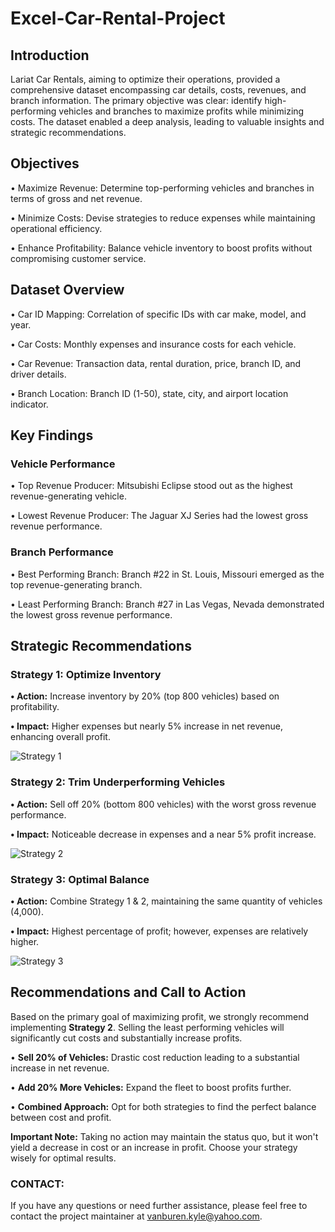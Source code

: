# Excel-Car-Rental-Project

## Introduction ##

Lariat Car Rentals, aiming to optimize their operations, provided a comprehensive dataset encompassing car details, costs, revenues, and branch information. The primary objective was clear: identify high-performing vehicles and branches to maximize profits while minimizing costs. The dataset enabled a deep analysis, leading to valuable insights and strategic recommendations.

## Objectives ##

• Maximize Revenue: Determine top-performing vehicles and branches in terms of gross and net revenue.

• Minimize Costs: Devise strategies to reduce expenses while maintaining operational efficiency.

• Enhance Profitability: Balance vehicle inventory to boost profits without compromising customer service.

## Dataset Overview ##

• Car ID Mapping: Correlation of specific IDs with car make, model, and year.

• Car Costs: Monthly expenses and insurance costs for each vehicle.

• Car Revenue: Transaction data, rental duration, price, branch ID, and driver details.

• Branch Location: Branch ID (1-50), state, city, and airport location indicator.

## Key Findings ##

### Vehicle Performance ###
• Top Revenue Producer: Mitsubishi Eclipse stood out as the highest revenue-generating vehicle.

• Lowest Revenue Producer: The Jaguar XJ Series had the lowest gross revenue performance.

### Branch Performance ###
• Best Performing Branch: Branch #22 in St. Louis, Missouri emerged as the top revenue-generating branch.

• Least Performing Branch: Branch #27 in Las Vegas, Nevada demonstrated the lowest gross revenue performance.

## Strategic Recommendations ##

### Strategy 1: Optimize Inventory ###
**• Action:** Increase inventory by 20% (top 800 vehicles) based on profitability.

**• Impact:** Higher expenses but nearly 5% increase in net revenue, enhancing overall profit.

![Strategy 1](https://raw.githubusercontent.com/Kyle-James-Vanburen/Excel-Car-Rental-Project/main/Strategy%201.PNG)

### Strategy 2: Trim Underperforming Vehicles ###
**• Action:** Sell off 20% (bottom 800 vehicles) with the worst gross revenue performance.

**• Impact:** Noticeable decrease in expenses and a near 5% profit increase.

![Strategy 2](https://raw.githubusercontent.com/Kyle-James-Vanburen/Excel-Car-Rental-Project/main/Strategy%202.PNG)

### Strategy 3: Optimal Balance ###
**• Action:** Combine Strategy 1 & 2, maintaining the same quantity of vehicles (4,000).

**• Impact:** Highest percentage of profit; however, expenses are relatively higher.

![Strategy 3](https://raw.githubusercontent.com/Kyle-James-Vanburen/Excel-Car-Rental-Project/main/Strategy%203.PNG)

## Recommendations and Call to Action ##
Based on the primary goal of maximizing profit, we strongly recommend implementing **Strategy 2**. Selling the least performing vehicles will significantly cut costs and substantially increase profits.

• **Sell 20% of Vehicles:** Drastic cost reduction leading to a substantial increase in net revenue.

• **Add 20% More Vehicles:** Expand the fleet to boost profits further.

• **Combined Approach:** Opt for both strategies to find the perfect balance between cost and profit.

**Important Note:** Taking no action may maintain the status quo, but it won't yield a decrease in cost or an increase in profit. Choose your strategy wisely for optimal results.

### CONTACT: ###
If you have any questions or need further assistance, please feel free to contact the project maintainer at vanburen.kyle@yahoo.com.




